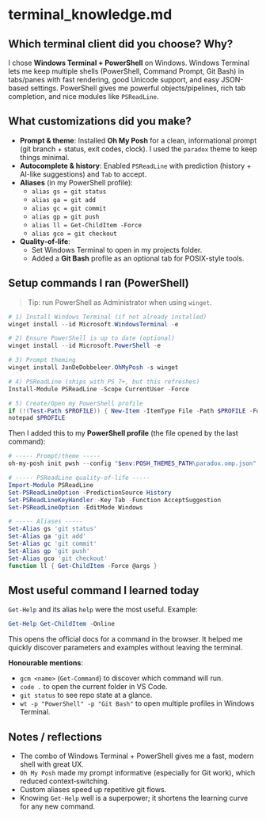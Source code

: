 # terminal_knowledge.md

## Which terminal client did you choose? Why?
I chose **Windows Terminal + PowerShell** on Windows. Windows Terminal lets me keep multiple shells (PowerShell, Command Prompt, Git Bash) in tabs/panes with fast rendering, good Unicode support, and easy JSON-based settings. PowerShell gives me powerful objects/pipelines, rich tab completion, and nice modules like `PSReadLine`.

## What customizations did you make?
- **Prompt & theme**: Installed **Oh My Posh** for a clean, informational prompt (git branch + status, exit codes, clock). I used the `paradox` theme to keep things minimal.
- **Autocomplete & history**: Enabled `PSReadLine` with prediction (history + AI-like suggestions) and `Tab` to accept.
- **Aliases** (in my PowerShell profile):
  - `alias gs = git status`
  - `alias ga = git add`
  - `alias gc = git commit`
  - `alias gp = git push`
  - `alias ll = Get-ChildItem -Force`
  - `alias gco = git checkout`
- **Quality‑of‑life**:
  - Set Windows Terminal to open in my projects folder.
  - Added a **Git Bash** profile as an optional tab for POSIX-style tools.

## Setup commands I ran (PowerShell)
> Tip: run PowerShell as Administrator when using `winget`.

```powershell
# 1) Install Windows Terminal (if not already installed)
winget install --id Microsoft.WindowsTerminal -e

# 2) Ensure PowerShell is up to date (optional)
winget install --id Microsoft.PowerShell -e

# 3) Prompt theming
winget install JanDeDobbeleer.OhMyPosh -s winget

# 4) PSReadLine (ships with PS 7+, but this refreshes)
Install-Module PSReadLine -Scope CurrentUser -Force

# 5) Create/Open my PowerShell profile
if (!(Test-Path $PROFILE)) { New-Item -ItemType File -Path $PROFILE -Force }
notepad $PROFILE
```

Then I added this to my **PowerShell profile** (the file opened by the last command):
```powershell
# ----- Prompt/theme -----
oh-my-posh init pwsh --config "$env:POSH_THEMES_PATH\paradox.omp.json" | Invoke-Expression

# ----- PSReadLine quality-of-life -----
Import-Module PSReadLine
Set-PSReadLineOption -PredictionSource History
Set-PSReadLineKeyHandler -Key Tab -Function AcceptSuggestion
Set-PSReadLineOption -EditMode Windows

# ----- Aliases -----
Set-Alias gs 'git status'
Set-Alias ga 'git add'
Set-Alias gc 'git commit'
Set-Alias gp 'git push'
Set-Alias gco 'git checkout'
function ll { Get-ChildItem -Force @args }
```

## Most useful command I learned today
`Get-Help` and its alias `help` were the most useful. Example:  
```powershell
Get-Help Get-ChildItem -Online
```
This opens the official docs for a command in the browser. It helped me quickly discover parameters and examples without leaving the terminal.

**Honourable mentions**:
- `gcm <name>` (`Get-Command`) to discover which command will run.
- `code .` to open the current folder in VS Code.
- `git status` to see repo state at a glance.
- `wt -p "PowerShell" -p "Git Bash"` to open multiple profiles in Windows Terminal.

## Notes / reflections
- The combo of Windows Terminal + PowerShell gives me a fast, modern shell with great UX.  
- `Oh My Posh` made my prompt informative (especially for Git work), which reduced context‑switching.  
- Custom aliases speed up repetitive git flows.  
- Knowing `Get-Help` well is a superpower; it shortens the learning curve for any new command.
